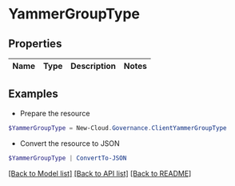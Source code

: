 # YammerGroupType
## Properties

Name | Type | Description | Notes
------------ | ------------- | ------------- | -------------

## Examples

- Prepare the resource
```powershell
$YammerGroupType = New-Cloud.Governance.ClientYammerGroupType 
```

- Convert the resource to JSON
```powershell
$YammerGroupType | ConvertTo-JSON
```

[[Back to Model list]](../README.md#documentation-for-models) [[Back to API list]](../README.md#documentation-for-api-endpoints) [[Back to README]](../README.md)

